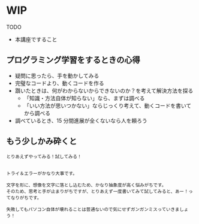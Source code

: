 # WIP

TODO

- 本講座ですること

## プログラミング学習をするときの心得

- 疑問に思ったら、手を動かしてみる
- 完璧なコードより、動くコードを作る
- 躓いたときは、何がわからないからできないのか？を考えて解決方法を探る
  - 「知識・方法自体が知らない」なら、まずは調べる
  - 「いい方法が思いつかない」ならじっくり考えて、動くコードを書いてから調べる
- 調べているとき、15 分間進展が全くないなら人を頼ろう

## もう少しかみ砕くと

```
とりあえずやってみる！試してみる！


トライ＆エラーがかなり大事です。

文字を形に、想像を文字に落とし込むため、かなり抽象度が高く悩みがちです。
そのため、思考と手が止まりがちですが、とりあえず一度書いてみて試してみると、あー！ってなりがちです。

失敗してもパソコン自体が壊れることは普通ないので気にせずガンガンミスっていきましょう！
```
